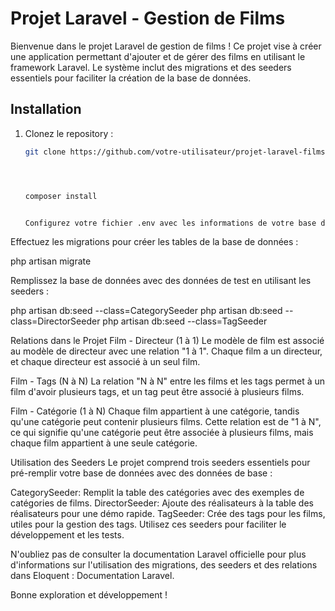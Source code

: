 # Projet Laravel - Gestion de Films

Bienvenue dans le projet Laravel de gestion de films ! Ce projet vise à créer une application permettant d'ajouter et de gérer des films en utilisant le framework Laravel. Le système inclut des migrations et des seeders essentiels pour faciliter la création de la base de données.

## Installation

1. Clonez le repository :
   ```bash
   git clone https://github.com/votre-utilisateur/projet-laravel-films.git




   composer install


   Configurez votre fichier .env avec les informations de votre base de données.

Effectuez les migrations pour créer les tables de la base de données :


php artisan migrate

Remplissez la base de données avec des données de test en utilisant les seeders :

php artisan db:seed --class=CategorySeeder
php artisan db:seed --class=DirectorSeeder
php artisan db:seed --class=TagSeeder


Relations dans le Projet
Film - Directeur (1 à 1)
Le modèle de film est associé au modèle de directeur avec une relation "1 à 1". Chaque film a un directeur, et chaque directeur est associé à un seul film.

Film - Tags (N à N)
La relation "N à N" entre les films et les tags permet à un film d'avoir plusieurs tags, et un tag peut être associé à plusieurs films.

Film - Catégorie (1 à N)
Chaque film appartient à une catégorie, tandis qu'une catégorie peut contenir plusieurs films. Cette relation est de "1 à N", ce qui signifie qu'une catégorie peut être associée à plusieurs films, mais chaque film appartient à une seule catégorie.

Utilisation des Seeders
Le projet comprend trois seeders essentiels pour pré-remplir votre base de données avec des données de base :

CategorySeeder: Remplit la table des catégories avec des exemples de catégories de films.
DirectorSeeder: Ajoute des réalisateurs à la table des réalisateurs pour une démo rapide.
TagSeeder: Crée des tags pour les films, utiles pour la gestion des tags.
Utilisez ces seeders pour faciliter le développement et les tests.

N'oubliez pas de consulter la documentation Laravel officielle pour plus d'informations sur l'utilisation des migrations, des seeders et des relations dans Eloquent : Documentation Laravel.

Bonne exploration et développement !

